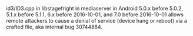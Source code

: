 id3/ID3.cpp in libstagefright in mediaserver in Android 5.0.x before 5.0.2, 5.1.x before 5.1.1, 6.x before 2016-10-01, and 7.0 before 2016-10-01 allows remote attackers to cause a denial of service (device hang or reboot) via a crafted file, aka internal bug 30744884.